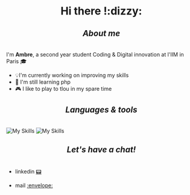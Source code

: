 <h1 align="center">Hi there !:dizzy:	</h1>


## *<h5 align="center"> About me </h5>*
I'm __Ambre__, a second year student Coding & Digital innovation at l'IIM in Paris 🎓
 - :bulb:I'm currently working on improving my skills
 - :star2:	I'm still learning php
 - :video_game:	I like to play to tlou in my spare time

## 
## *<h5 align="center"> Languages & tools</h5>*
![My Skills](https://skillicons.dev/icons?i=js,html,css,vue,)
![My Skills](https://skillicons.dev/icons?i=gcp,vscode,ps,xd,ai,)


## *<h5 align="center"> Let's have a chat! </h5>*

 - <p>linkedin <a href="www.linkedin.com/in/ambrearena/"> 📟 </a></p>
 - <p> mail <a href="mailto:ambrearena@gmail.com"> :envelope: </a></p>


<!---
aarena18/aarena18 is a ✨ special ✨ repository because its `README.md` (this file) appears on your GitHub profile.
You can click the Preview link to take a look at your changes.
--->

